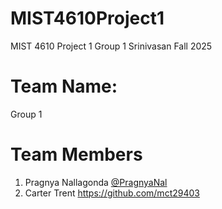 # MIST4610Project1
MIST 4610 Project 1 Group 1 Srinivasan Fall 2025

# Team Name:
Group 1 

# Team Members
1. Pragnya Nallagonda [@PragnyaNal](https://github.com/PragnyaNal)
2. Carter Trent https://github.com/mct29403 
